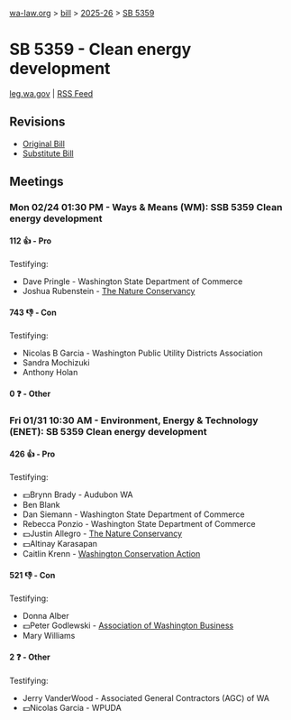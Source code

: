 [wa-law.org](/) > [bill](/bill/) > [2025-26](/bill/2025-26/) > [SB 5359](/bill/2025-26/sb/5359/)

# SB 5359 - Clean energy development
[leg.wa.gov](https://app.leg.wa.gov/billsummary?BillNumber=5359&Year=2025&Initiative=false) | [RSS Feed](./rss.xml)

## Revisions
* [Original Bill](1/)
* [Substitute Bill](S/)

## Meetings
### Mon 02/24 01:30 PM - Ways & Means (WM): SSB 5359 Clean energy development
#### 112 👍 - Pro
Testifying:
* Dave Pringle - Washington State Department of Commerce
* Joshua Rubenstein - [The Nature Conservancy](/org/the_nature_conservancy/)

#### 743 👎 - Con
Testifying:
* Nicolas B Garcia - Washington Public Utility Districts Association
* Sandra Mochizuki
* Anthony Holan

#### 0 ❓ - Other

### Fri 01/31 10:30 AM - Environment, Energy & Technology (ENET): SB 5359 Clean energy development
#### 426 👍 - Pro
Testifying:
* 💵Brynn Brady - Audubon WA
* Ben Blank
* Dan Siemann - Washington State Department of Commerce
* Rebecca Ponzio - Washington State Department of Commerce
* 💵Justin Allegro - [The Nature Conservancy](/org/the_nature_conservancy/)
* 💵Altinay Karasapan
* Caitlin Krenn - [Washington Conservation Action](/org/washington_conservation_action/)

#### 521 👎 - Con
Testifying:
* Donna Alber
* 💵Peter Godlewski - [Association of Washington Business](/org/association_of_washington_business/)
* Mary Williams

#### 2 ❓ - Other
Testifying:
* Jerry VanderWood - Associated General Contractors (AGC) of WA
* 💵Nicolas Garcia - WPUDA
